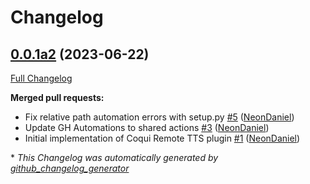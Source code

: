 # Changelog

## [0.0.1a2](https://github.com/NeonGeckoCom/neon-tts-plugin-coqui-remote/tree/0.0.1a2) (2023-06-22)

[Full Changelog](https://github.com/NeonGeckoCom/neon-tts-plugin-coqui-remote/compare/9bc24029e50de4f31d8f97dc08fc9cf6d341cf62...0.0.1a2)

**Merged pull requests:**

- Fix relative path automation errors with setup.py [\#5](https://github.com/NeonGeckoCom/neon-tts-plugin-coqui-remote/pull/5) ([NeonDaniel](https://github.com/NeonDaniel))
- Update GH Automations to shared actions [\#3](https://github.com/NeonGeckoCom/neon-tts-plugin-coqui-remote/pull/3) ([NeonDaniel](https://github.com/NeonDaniel))
- Initial implementation of Coqui Remote TTS plugin [\#1](https://github.com/NeonGeckoCom/neon-tts-plugin-coqui-remote/pull/1) ([NeonDaniel](https://github.com/NeonDaniel))



\* *This Changelog was automatically generated by [github_changelog_generator](https://github.com/github-changelog-generator/github-changelog-generator)*
